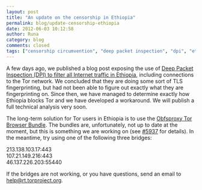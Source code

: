 ```yaml
---
layout: post
title: "An update on the censorship in Ethiopia"
permalink: blog/update-censorship-ethiopia
date: 2012-06-03 10:12:58
author: Runa
category: blog
comments: closed
tags: ["censorship circumvention", "deep packet inspection", "dpi", "ethiopia", "internet censorship", "tor blocked"]
---
```


A few days ago, we published a blog post exposing the use of [Deep Packet Inspection (DPI) to filter all Internet traffic in Ethiopia](https://blog.torproject.org/blog/ethiopia-introduces-deep-packet-inspection), including connections to the Tor network. We concluded that they are doing some sort of TLS fingerprinting, but had not been able to figure out exactly what they are fingerprinting on. Since then, we have managed to determine exactly how Ethiopia blocks Tor and we have developed a workaround. We will publish a full technical analysis very soon.

The long-term solution for Tor users in Ethiopia is to use the [Obfsproxy Tor Browser Bundle](https://www.torproject.org/projects/obfsproxy). The bundles are, unfortunately, not up to date at the moment, but this is something we are working on (see [\#5937](https://trac.torproject.org/projects/tor/ticket/5937) for details). In the meantime, try using one of the following three bridges:

213.138.103.17:443  
 107.21.149.216:443  
 46.137.226.203:55440

If the bridges are not working, or you have questions, send an email to [help@rt.torproject.org](mailto:help@rt.torproject.org).
